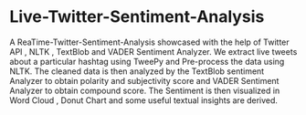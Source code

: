 # Live-Twitter-Sentiment-Analysis

A ReaTime-Twitter-Sentiment-Analysis showcased with the help of Twitter API , NLTK , TextBlob and VADER Sentiment Analyzer.
We extract live tweets about a particular hashtag using TweePy and Pre-process the data using NLTK. 
The cleaned data is then analyzed by the TextBlob sentiment Analyzer to obtain polarity and subjectivity score and VADER Sentiment Analyzer to obtain compound score.
The Sentiment is then visualized in Word Cloud , Donut Chart and some useful textual insights are derived.
